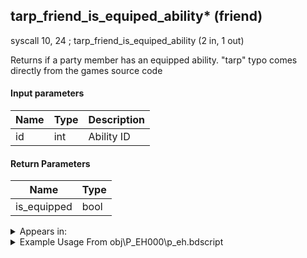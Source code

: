 ## tarp_friend_is_equiped_ability* (friend)

syscall 10, 24 ; tarp_friend_is_equiped_ability (2 in, 1 out)

Returns if a party member has an equipped ability. "tarp" typo comes directly from the games source code

#### Input parameters
| Name | Type | Description
|------|------|------------
| id   | int   | Ability ID


#### Return Parameters
| Name | Type
|------|-----
| is_equipped   | bool   


<details>
	<summary>Appears in:</summary>
| filename | Entity (obj)
|----------|-------------
| obj\P_EH000\p_eh.bdscript       | ((P) Riku)          
| obj\P_EH000_LAST\p_eh.bdscript       | ((P) Riku (final battle))          

</details>

<details>
	<summary>Example Usage From obj\P_EH000\p_eh.bdscript</summary>
L378:
 dup 
 jz L389
 pushFromPWp W0
 pushImm 152
 syscall 10, 24 ; tarp_friend_is_equiped_ability (2 in, 1 out)
 eqzv
</details>

